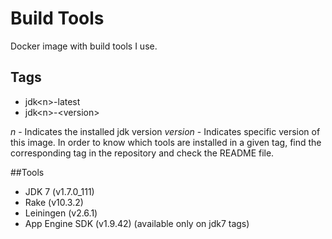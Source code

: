 # Build Tools

Docker image with build tools I use.

## Tags

* jdk\<n>-latest
* jdk\<n>-\<version>

_n_ - Indicates the installed jdk version
_version_ - Indicates specific version of this image. In order to know
which tools are installed in a given tag, find the corresponding
tag in the repository and check the README file.

##Tools

* JDK 7 (v1.7.0_111)
* Rake (v10.3.2)
* Leiningen (v2.6.1)
* App Engine SDK (v1.9.42) (available only on jdk7 tags)